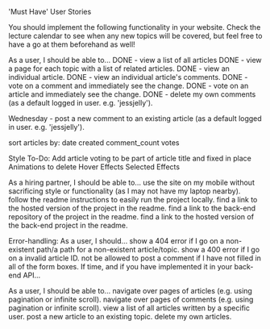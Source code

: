 'Must Have' User Stories

You should implement the following functionality in your website. Check the lecture calendar to see when any new topics will be covered, but feel free to have a go at them beforehand as well!

As a user, I should be able to...
DONE - view a list of all articles
DONE - view a page for each topic with a list of related articles.
DONE - view an individual article.
DONE - view an individual article's comments.
DONE - vote on a comment and immediately see the change.
DONE - vote on an article and immediately see the change.
DONE - delete my own comments (as a default logged in user. e.g. 'jessjelly').

Wednesday - post a new comment to an existing article (as a default logged in user. e.g. 'jessjelly').

sort articles by:
date created
comment_count
votes

Style To-Do:
Add article voting to be part of article title and fixed in place
Animations to delete
Hover Effects
Selected Effects

As a hiring partner, I should be able to...
use the site on my mobile without sacrificing style or functionality (as I may not have my laptop nearby).
follow the readme instructions to easily run the project locally.
find a link to the hosted version of the project in the readme.
find a link to the back-end repository of the project in the readme.
find a link to the hosted version of the back-end project in the readme.

Error-handling: As a user, I should...
show a 404 error if I go on a non-existent path/a path for a non-existent article/topic.
show a 400 error if I go on a invalid article ID.
not be allowed to post a comment if I have not filled in all of the form boxes.
If time, and if you have implemented it in your back-end API...

As a user, I should be able to...
navigate over pages of articles (e.g. using pagination or infinite scroll).
navigate over pages of comments (e.g. using pagination or infinite scroll).
view a list of all articles written by a specific user.
post a new article to an existing topic.
delete my own articles.
